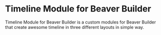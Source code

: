 # Timeline Module for Beaver Builder
Timeline Module for Beaver Builder is a custom modules for Beaver Builder that create awesome timeline in three different layouts in simple way.
